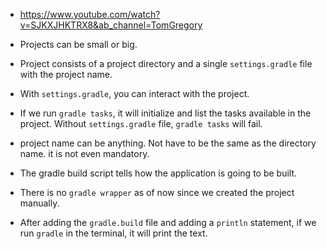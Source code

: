 - https://www.youtube.com/watch?v=SJKXJHKTRX8&ab_channel=TomGregory


- Projects can be small or big.
- Project consists of a project directory and a single `settings.gradle` file with the project name.

- With `settings.gradle`, you can interact with the project. 
- If we run `gradle tasks`, it will initialize and list the tasks available in the project. Without `settings.gradle` file, `gradle tasks` will fail. 
- project name can be anything. Not have to be the same as the directory name. it is not even mandatory.


- The gradle build script tells how the application is going to be built.
- There is no `gradle wrapper` as of now since we created the project manually.
- After adding the `gradle.build` file and adding a `println` statement, if we run `gradle` in the terminal, it will print the text.
